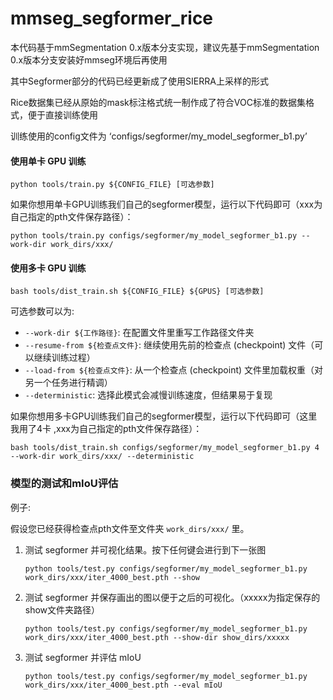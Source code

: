 # mmseg_segformer_rice

本代码基于mmSegmentation 0.x版本分支实现，建议先基于mmSegmentation 0.x版本分支安装好mmseg环境后再使用

其中Segformer部分的代码已经更新成了使用SIERRA上采样的形式

Rice数据集已经从原始的mask标注格式统一制作成了符合VOC标准的数据集格式，便于直接训练使用

训练使用的config文件为 ‘configs/segformer/my_model_segformer_b1.py’

#### 使用单卡 GPU 训练

```shell
python tools/train.py ${CONFIG_FILE} [可选参数]
```

如果你想用单卡GPU训练我们自己的segformer模型，运行以下代码即可（xxx为自己指定的pth文件保存路径）：

```shell
python tools/train.py configs/segformer/my_model_segformer_b1.py --work-dir work_dirs/xxx/
```

#### 使用多卡 GPU 训练

```shell
bash tools/dist_train.sh ${CONFIG_FILE} ${GPUS} [可选参数]
```

可选参数可以为:

- `--work-dir ${工作路径}`: 在配置文件里重写工作路径文件夹
- `--resume-from ${检查点文件}`: 继续使用先前的检查点 (checkpoint) 文件（可以继续训练过程）
- `--load-from ${检查点文件}`: 从一个检查点 (checkpoint) 文件里加载权重（对另一个任务进行精调）
- `--deterministic`: 选择此模式会减慢训练速度，但结果易于复现

如果你想用多卡GPU训练我们自己的segformer模型，运行以下代码即可（这里我用了4卡 ,xxx为自己指定的pth文件保存路径）：

```shell
bash tools/dist_train.sh configs/segformer/my_model_segformer_b1.py 4 --work-dir work_dirs/xxx/ --deterministic
```

### 模型的测试和mIoU评估
例子:

假设您已经获得检查点pth文件至文件夹 `work_dirs/xxx/` 里。

1. 测试 segformer 并可视化结果。按下任何键会进行到下一张图

   ```shell
   python tools/test.py configs/segformer/my_model_segformer_b1.py work_dirs/xxx/iter_4000_best.pth --show
   ```

2. 测试 segformer 并保存画出的图以便于之后的可视化。（xxxxx为指定保存的show文件夹路径）

   ```shell
   python tools/test.py configs/segformer/my_model_segformer_b1.py work_dirs/xxx/iter_4000_best.pth --show-dir show_dirs/xxxxx
   ```

1. 测试 segformer 并评估 mIoU

   ```shell
   python tools/test.py configs/segformer/my_model_segformer_b1.py work_dirs/xxx/iter_4000_best.pth --eval mIoU
   ```



